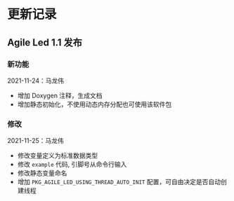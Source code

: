 # 更新记录

## Agile Led 1.1 发布

### 新功能

2021-11-24：马龙伟

* 增加 Doxygen 注释，生成文档
* 增加静态初始化，不使用动态内存分配也可使用该软件包

### 修改

2021-11-25：马龙伟

* 修改变量定义为标准数据类型
* 修改 `example` 代码, 引脚号从命令行输入
* 修改静态变量命名
* 增加 `PKG_AGILE_LED_USING_THREAD_AUTO_INIT` 配置，可自由决定是否自动创建线程
